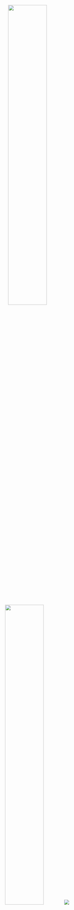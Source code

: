 <p align="center">
  <img height="50%" width="auto" src ="https://github-readme-stats.vercel.app/api?username=caeher&show_icons=true&count_private=true&theme=tokyonight&hide_border=true&hide=issues,contribs&bg_color=00000000">
  <img height="50%" width="auto" src ="https://github-readme-stats.vercel.app/api/top-langs/?username=caeher&layout=compact&hide_border=true&theme=tokyonight&bg_color=00000000&langs_count=6&hide=jupyter%20notebook,tex,css,php&exclude_repo=Pacman-AI">
  <img src ="https://github-readme-streak-stats.herokuapp.com?user=caeher&theme=darcula&hide_border=true&background=FFFFFF00">
  <br>
  <br>
</p>
<!--
## 𝗠𝘆 𝗧𝗲𝗰h 𝗦𝘁𝗮𝗰𝗸

![HTML5](https://img.shields.io/badge/-HTML5-%23E44D27?style=flat-square&logo=html5&logoColor=ffffff)
![CSS3](https://img.shields.io/badge/-CSS3-%231572B6?style=flat-square&logo=css3)
![JavaScript](https://img.shields.io/badge/-JavaScript-%23F7DF1C?style=flat-square&logo=javascript&logoColor=000000&labelColor=%23F7DF1C&color=%23FFCE5A)
![TypeScript](https://img.shields.io/badge/-TypeScript-007ACC?style=flat-square&logo=typescript&logoColor=white)
![Vue.js](https://img.shields.io/badge/-Vue.js-%232c3e50?style=flat-square&logo=vuedotjs)
![Nuxt.js](https://img.shields.io/badge/-Nuxt.js-%23282C34?style=flat-square&logo=nuxtdotjs)
![Angular](https://img.shields.io/badge/-Angular-%23282C34?style=flat-square&logo=angular&color=red)
![PHP](https://img.shields.io/badge/-PHP-%23000000?style=flat-square&logo=php&logoColor=ffffff&color=7A86B8)
![Laravel](https://img.shields.io/badge/-Laravel-%23000000?style=flat-square&logo=laravel&logoColor=ffffff&color=red) -->

<!-- ![Less](https://img.shields.io/badge/-Less-%231d365d?style=flat-square&logo=less&logoColor=ffffff)
![Sass](https://img.shields.io/badge/-Sass-%23CC6699?style=flat-square&logo=sass&logoColor=ffffff)
![Stylus](https://img.shields.io/badge/-Stylus-%23333333?style=flat-square&logo=stylus) 

![TailwindCss](https://img.shields.io/badge/-TailwindCss-%231a202c?style=flat-square&logo=tailwind-css)
![Windicss](https://img.shields.io/badge/-WindiCss-%23000000?style=flat-square&logo=tailwind-css&&logoColor=48B0F1)
![Bulma](https://img.shields.io/badge/-Bulma-%23000000?style=flat-square&logo=bulma&logoColor=ffffff&color=00d1b2)
![Buefy](https://img.shields.io/badge/-Buefy-%23000000?style=flat-square&logo=buefy&logoColor=ffffff&color=7957d5)
![Bootstrap](https://img.shields.io/badge/-Bootstrap-%23000000?style=flat-square&logo=bootstrap&logoColor=ffffff&color=712cf9)
-->

<!-- ![Webpack](https://img.shields.io/badge/-Webpack-%232C3A42?style=flat-square&logo=webpack)
![Rollup](https://img.shields.io/badge/-Rollup-%23EC4A3F?style=flat-square&logo=rollupdotjs&logoColor=ffffff)
![Vite](https://img.shields.io/badge/-Vite-%23646CFF?style=flat-square&logo=vite&logoColor=ffffff)
![ESlint](https://img.shields.io/badge/-ESLint-%234B32C3?style=flat-square&logo=eslint)
![Git](https://img.shields.io/badge/-Git-%23F05032?style=flat-square&logo=git&logoColor=%23ffffff)
![VS Code](https://img.shields.io/badge/-VSCode-%23007ACC?style=flat-square&logo=visual-studio-code)
![Netlify](https://img.shields.io/badge/-Netlify-%2300C7B7?style=flat-square&logo=netlify&logoColor=ffffff)
![Digital Ocean](https://img.shields.io/badge/-Digital_Ocean-%23000000?style=flat-square&logo=digitalocean&logoColor=ffffff&color=0069ff)
![Figma](https://img.shields.io/badge/-Figma-%23000000?style=flat-square&logo=figma&logoColor=ffffff&color=f24e1e)
![Microsoft Office](https://img.shields.io/badge/-Microsoft_Office-%23000000?style=flat-square&logo=microsoftoffice&logoColor=ffffff&color=712cf9)
![Debian](https://img.shields.io/badge/-Debian-%23000000?style=flat-square&logo=debian&logoColor=ffffff&color=a80030)
 -->
<!---
caeher/caeher is a ✨ special ✨ repository because its `README.md` (this file) appears on your GitHub profile.
You can click the Preview link to take a look at your changes.
--->
